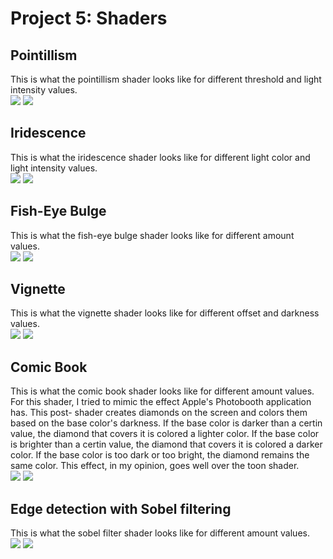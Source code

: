 
# Project 5: Shaders

## Pointillism
This is what the pointillism shader looks like for different threshold and light intensity values. 
<br>
<img src="p1.png" width=“200”>
<img src="p2.png" width=“200”>
<br>

## Iridescence
This is what the iridescence shader looks like for different light color and light intensity values.
<br>
<img src="iri1.png" width=“200”>
<img src="iri2.png" width=“200”>
<br>

## Fish-Eye Bulge
This is what the fish-eye bulge shader looks like for different amount values. 
<br>
<img src="f1.png" width=“200”>
<img src="f2.png" width=“200”>
<br>

## Vignette
This is what the vignette shader looks like for different offset and darkness values. 
<br>
<img src="v1.png" width=“200”>
<img src="v2.png" width=“200”>
<br>

## Comic Book
This is what the comic book shader looks like for different amount values. For this shader, I tried to mimic the effect Apple's Photobooth application has. This post- shader creates diamonds on the screen and colors them based on the base color's darkness. If the base color is darker than a certin value, the diamond that covers it is colored a lighter color. If the base color is brighter than a certin value, the diamond that covers it is colored a darker color. If the base color is too dark or too bright, the diamond remains the same color. This effect, in my opinion, goes well over the toon shader.
<br>
<img src="cm1.png" width=“200”>
<img src="cm2.png" width=“200”>
<br>

## Edge detection with Sobel filtering
This is what the sobel filter shader looks like for different amount values. 
<br>
<img src="s1.png" width=“200”>
<img src="s2.png" width=“200”>
<br>